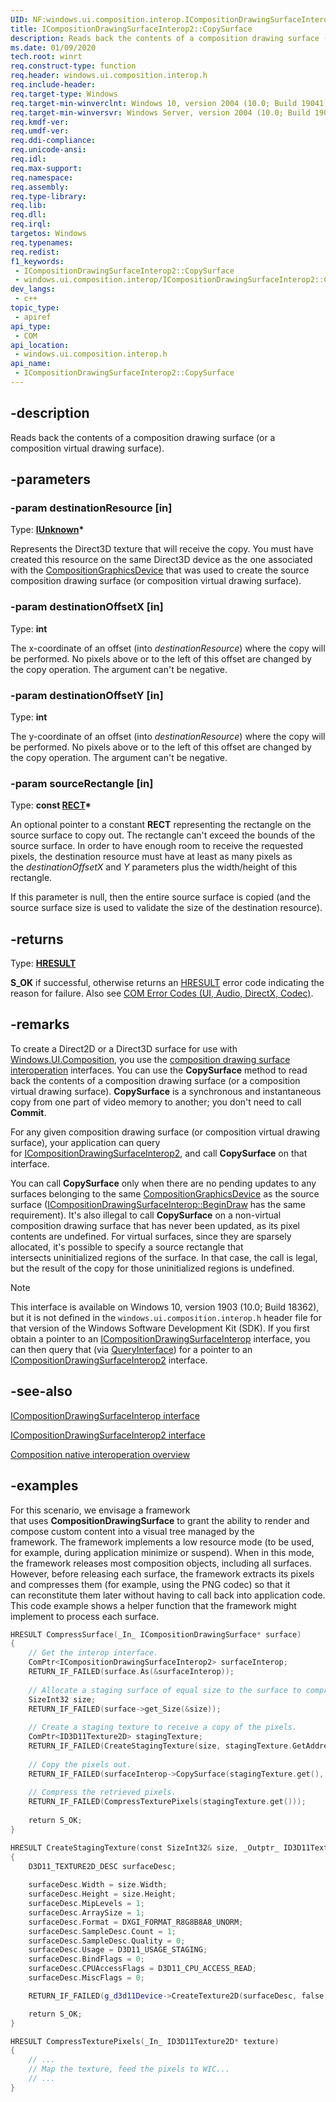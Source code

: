 ```yaml
---
UID: NF:windows.ui.composition.interop.ICompositionDrawingSurfaceInterop2.CopySurface
title: ICompositionDrawingSurfaceInterop2::CopySurface
description: Reads back the contents of a composition drawing surface (or a composition virtual drawing surface).
ms.date: 01/09/2020
tech.root: winrt
req.construct-type: function
req.header: windows.ui.composition.interop.h
req.include-header: 
req.target-type: Windows
req.target-min-winverclnt: Windows 10, version 2004 (10.0; Build 19041)
req.target-min-winversvr: Windows Server, version 2004 (10.0; Build 19041)
req.kmdf-ver: 
req.umdf-ver: 
req.ddi-compliance: 
req.unicode-ansi: 
req.idl: 
req.max-support: 
req.namespace: 
req.assembly: 
req.type-library: 
req.lib: 
req.dll: 
req.irql: 
targetos: Windows
req.typenames: 
req.redist: 
f1_keywords:
 - ICompositionDrawingSurfaceInterop2::CopySurface
 - windows.ui.composition.interop/ICompositionDrawingSurfaceInterop2::CopySurface
dev_langs:
 - c++
topic_type:
 - apiref
api_type:
 - COM
api_location:
 - windows.ui.composition.interop.h
api_name:
 - ICompositionDrawingSurfaceInterop2::CopySurface
---
```


## -description

Reads back the contents of a composition drawing surface (or a composition virtual drawing surface).

## -parameters

### -param destinationResource [in]

Type: **[IUnknown](../unknwn/nn-unknwn-iunknown.md)\***

Represents the Direct3D texture that will receive the copy. You must have created this resource on the same Direct3D device as the one associated with the [CompositionGraphicsDevice](/uwp/api/Windows.UI.Composition.CompositionGraphicsDevice) that was used to create the source composition drawing surface (or composition virtual drawing surface).

### -param destinationOffsetX [in]

Type: **int**

The x-coordinate of an offset (into *destinationResource*) where the copy will be performed. No pixels above or to the left of this offset are changed by the copy operation. The argument can't be negative.

### -param destinationOffsetY [in]

Type: **int**

The y-coordinate of an offset (into *destinationResource*) where the copy will be performed. No pixels above or to the left of this offset are changed by the copy operation. The argument can't be negative.

### -param sourceRectangle [in]

Type: **const [RECT](../windef/ns-windef-rect.md)\***

An optional pointer to a constant **RECT** representing the rectangle on the source surface to copy out. The rectangle can't exceed the bounds of the source surface. In order to have enough room to receive the requested pixels, the destination resource must have at least as many pixels as the *destinationOffsetX* and *Y* parameters plus the width/height of this rectangle.

If this parameter is null, then the entire source surface is copied (and the source surface size is used to validate the size of the destination resource).

## -returns

Type: **[HRESULT](/windows/win32/com/structure-of-com-error-codes)**

**S_OK** if successful, otherwise returns an [HRESULT](/windows/win32/com/structure-of-com-error-codes) error code indicating the reason for failure. Also see [COM Error Codes (UI, Audio, DirectX, Codec)](/windows/win32/com/com-error-codes-10).

## -remarks

To create a Direct2D or a Direct3D surface for use with [Windows.UI.Composition](/uwp/api/windows.ui.composition), you use the [composition drawing surface interoperation](./index.md) interfaces. You can use the **CopySurface** method to read back the contents of a composition drawing surface (or a composition virtual drawing surface). **CopySurface** is a synchronous and instantaneous copy from one part of video memory to another; you don't need to call **Commit**.

For any given composition drawing surface (or composition virtual drawing surface), your application can query for [ICompositionDrawingSurfaceInterop2](./nn-windows-ui-composition-interop-icompositiondrawingsurfaceinterop2.md), and call **CopySurface** on that interface.

You can call **CopySurface** only when there are no pending updates to any surfaces belonging to the same [CompositionGraphicsDevice](/uwp/api/windows.ui.composition.compositiongraphicsdevice) as the source surface ([ICompositionDrawingSurfaceInterop::BeginDraw](./nf-windows-ui-composition-interop-icompositiondrawingsurfaceinterop-begindraw.md) has the same requirement). It's also illegal to call **CopySurface** on a non-virtual composition drawing surface that has never been updated, as its pixel contents are undefined. For virtual surfaces, since they are sparsely allocated, it's possible to specify a source rectangle that intersects uninitialized regions of the surface. In that case, the call is legal, but the result of the copy for those uninitialized regions is undefined.

> [!NOTE]
> This interface is available on Windows 10, version 1903 (10.0; Build 18362), but it is not defined in the `windows.ui.composition.interop.h` header file for that version of the Windows Software Development Kit (SDK). If you first obtain a pointer to an [ICompositionDrawingSurfaceInterop](./nn-windows-ui-composition-interop-icompositiondrawingsurfaceinterop.md) interface, you can then query that (via [QueryInterface](../unknwn/nf-unknwn-iunknown-queryinterface(refiid_void).md)) for a pointer to an [ICompositionDrawingSurfaceInterop2](./nn-windows-ui-composition-interop-icompositiondrawingsurfaceinterop2.md) interface.

## -see-also

[ICompositionDrawingSurfaceInterop interface](./nn-windows-ui-composition-interop-icompositiondrawingsurfaceinterop.md)

[ICompositionDrawingSurfaceInterop2 interface](./nn-windows-ui-composition-interop-icompositiondrawingsurfaceinterop2.md)

[Composition native interoperation overview](/windows/uwp/composition/composition-native-interop)

## -examples

For this scenario, we envisage a framework that uses **CompositionDrawingSurface** to grant the ability to render and compose custom content into a visual tree managed by the framework. The framework implements a low resource mode (to be used, for example, during application minimize or suspend). When in this mode, the framework releases most composition objects, including all surfaces. However, before releasing each surface, the framework extracts its pixels and compresses them (for example, using the PNG codec) so that it can reconstitute them later without having to call back into application code. This code example shows a helper function that the framework might implement to process each surface.

```cpp
HRESULT CompressSurface(_In_ ICompositionDrawingSurface* surface) 
{ 
    // Get the interop interface.
    ComPtr<ICompositionDrawingSurfaceInterop2> surfaceInterop; 
    RETURN_IF_FAILED(surface.As(&surfaceInterop)); 
 
    // Allocate a staging surface of equal size to the surface to compress.
    SizeInt32 size; 
    RETURN_IF_FAILED(surface->get_Size(&size)); 
 
    // Create a staging texture to receive a copy of the pixels.
    ComPtr<ID3D11Texture2D> stagingTexture; 
    RETURN_IF_FAILED(CreateStagingTexture(size, stagingTexture.GetAddressOf())); 
 
    // Copy the pixels out.
    RETURN_IF_FAILED(surfaceInterop->CopySurface(stagingTexture.get(), 0, 0, nullptr)); 
 
    // Compress the retrieved pixels.
    RETURN_IF_FAILED(CompressTexturePixels(stagingTexture.get())); 
 
    return S_OK; 
} 

HRESULT CreateStagingTexture(const SizeInt32& size, _Outptr_ ID3D11Texture2D** texture) 
{ 
    D3D11_TEXTURE2D_DESC surfaceDesc; 
 
    surfaceDesc.Width = size.Width; 
    surfaceDesc.Height = size.Height; 
    surfaceDesc.MipLevels = 1; 
    surfaceDesc.ArraySize = 1; 
    surfaceDesc.Format = DXGI_FORMAT_R8G8B8A8_UNORM; 
    surfaceDesc.SampleDesc.Count = 1; 
    surfaceDesc.SampleDesc.Quality = 0; 
    surfaceDesc.Usage = D3D11_USAGE_STAGING; 
    surfaceDesc.BindFlags = 0; 
    surfaceDesc.CPUAccessFlags = D3D11_CPU_ACCESS_READ; 
    surfaceDesc.MiscFlags = 0; 

    RETURN_IF_FAILED(g_d3d11Device->CreateTexture2D(surfaceDesc, false, texture)); 

    return S_OK; 
} 

HRESULT CompressTexturePixels(_In_ ID3D11Texture2D* texture) 
{ 
    // ... 
    // Map the texture, feed the pixels to WIC... 
    // ... 
} 
```